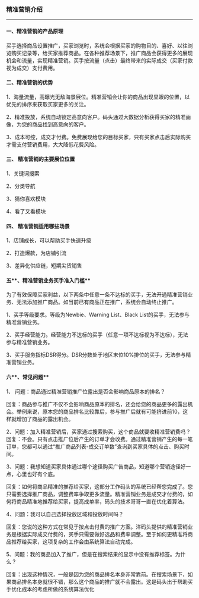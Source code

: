 ### 精准营销介绍

---

#### **一、精准营销的产品原理**

买手选择商品设置推广，买家浏览时，系统会根据买家的购物目的、喜好、以往浏览购买记录等，给买家推荐商品。在各种推荐场景下，推广商品会获得更多的展现机会和流量，实现精准营销。买手按流量（点击）最终带来的实际成交（买家付款视为成交）支付费用。

#### **二、精准营销的优势**

1、海量流量，高曝光无敌海景展位。精准营销会让你的商品出现显眼的位置，以优先的排序来获取买家更多的关注。

2、精准投放，系统自动锁定高意向客户。码头通过大数据分析获得买家的精准画像，为您的商品找到高意向的客户。

3、成本可控，成交才付费。免费展现给您的目标买家，只有买家点击后实际购买才需支付营销费用，大大降低花费风险。

#### **三、 精准营销的主要展位位置**

1、关键词搜索

2、分类导航

3、猜你喜欢模块

4、看了又看模块

#### **四、 精准营销适用哪些场景**

1、店铺成长，可以帮助买手快速升级

2、打造爆款，为店铺引流

3、差异化供应链，短期尖货销售

#### 五**、精准营销业务买手准入门槛**

为了有效保障买家利益，以下两条中任意一条不达标的买手，无法开通精准营销业务、无法添加推广商品。如当前已有商品正在推广，系统会自动终止推广。

1、买手等级要求。等级为Newbie、Warning List、Black List的买手，无法参与精准营销业务。

2、买手经营能力。经营能力不达标的买手（任意一项不达标视为不达标），无法参与精准营销业务。

3、买手服务指标DSR得分。DSR分数处于地区末位10%排位的买手，无法参与精准营销业务。

#### 六**、常见问题**

1、 问题：商品通过精准营销推广位露出是否会影响商品原本的排名？

回复：商品参与推广不仅不会影响商品原本的排名，还会给您的商品更多的露出机会。举例来说，原本您的商品排名比较靠后，参与推广后就有可能挤进前10，这样就增加了商品的露出机会。

2、问题：加入精准营销后，买家通过搜索购买，这个商品就要收精准营销费吗？  
回复：不会。只有点击推广位后产生的订单才会收费。通过精准营销产生的每一笔订单，您都可以通过“推广商品列表-成交订单数”查询到买家具体的点击、购买时间。

3、问题：我想知道买家具体通过哪个途径购买广告商品，知道哪个营销途径好一点，心里也好有个底。

回复：如何将商品精准的推荐给买家，这部分工作码头的系统已经帮您完成了。您只需要选择推广商品，调整费率争取更多流量。精准营销业务是成交才付费的，如何将商品精准地推荐给买家，提高成单率，码头的技术哥哥一直在优化着算法。

4、问题：我可以自己选择投放区域和投放时间吗？

回复：您说的这种方式在常见于按点击付费的推广方案。洋码头提供的精准营销业务是根据实际成交付费的，买手只需要做好选品和费率调整。至于如何更精准将商品推荐给买家，这项复杂的工作会由系统算法自动完成。

5、问题：我的商品加入了推广，但是在搜索结果的显示中没有推荐标签。为什么？

回复：出现这种情况，一般是因为您的商品排名本身非常靠前。在搜索场景下，如果商品排名本身就很不错，那么这个商品的推广就不会露出。这是码头出于帮助买手优化成本的考虑所做的系统算法优化

